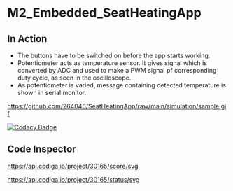 # M2_Embedded_SeatHeatingApp

## In Action

* The buttons have to be switched on before the app starts working.
* Potentiometer acts as temperature sensor. It gives signal which is converted by ADC and used to make a PWM signal pf corresponding duty cycle, as seen in the oscilloscope.
* As potentiometer is varied, message containing detected temperature is shown in serial monitor.


https://github.com/264046/SeatHeatingApp/raw/main/simulation/sample.gif


[![Codacy Badge](https://api.codacy.com/project/badge/Grade/e63aab1063bb4ae69b6c154c8043c5ce)](https://app.codacy.com/gh/Ramyasri04/M2_Embedded_SeatHeatingApp?utm_source=github.com&utm_medium=referral&utm_content=Ramyasri04/M2_Embedded_SeatHeatingApp&utm_campaign=Badge_Grade_Settings)

## Code Inspector
https://api.codiga.io/project/30165/score/svg

https://api.codiga.io/project/30165/status/svg
